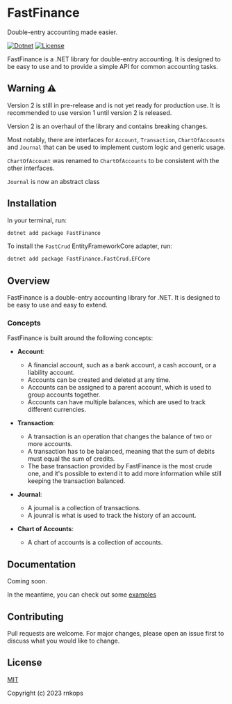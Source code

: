 # FastFinance

Double-entry accounting made easier.

[![Dotnet](https://img.shields.io/badge/platform-.NET-blue)](https://www.nuget.org/packages/FastFinance/)
[![License](https://img.shields.io/github/license/rnkops/FastFinance)](LICENSE)

FastFinance is a .NET library for double-entry accounting. It is designed to be easy to use and to provide a simple API for common accounting tasks.

## Warning ⚠️

Version 2 is still in pre-release and is not yet ready for production use. It is recommended to use version 1 until version 2 is released.

Version 2 is an overhaul of the library and contains breaking changes.

Most notably, there are interfaces for `Account`, `Transaction`, `ChartOfAccounts` and `Journal` that can be used to implement custom logic and generic usage.

`ChartOfAccount` was renamed to `ChartOfAccounts` to be consistent with the other interfaces.

`Journal` is now an abstract class

## Installation

In your terminal, run:

```bash
dotnet add package FastFinance
```

To install the `FastCrud` EntityFrameworkCore adapter, run:

```bash
dotnet add package FastFinance.FastCrud.EFCore
```

## Overview

FastFinance is a double-entry accounting library for .NET. It is designed to be easy to use and easy to extend.

### Concepts

FastFinance is built around the following concepts:

- **Account**:
  - A financial account, such as a bank account, a cash account, or a liability account.
  - Accounts can be created and deleted at any time.
  - Accounts can be assigned to a parent account, which is used to group accounts together.
  - Accounts can have multiple balances, which are used to track different currencies.
  
- **Transaction**:

  - A transaction is an operation that changes the balance of two or more accounts.
  - A transaction has to be balanced, meaning that the sum of debits must equal the sum of credits.
  - The base transaction provided by FastFinance is the most crude one, and it's possible to extend it to add more information while still keeping the transaction balanced.

- **Journal**:
  - A journal is a collection of transactions.
  - A jounral is what is used to track the history of an account.
  
- **Chart of Accounts**:
  - A chart of accounts is a collection of accounts.

## Documentation

Coming soon.

In the meantime, you can check out some [examples](/examples/)

## Contributing

Pull requests are welcome. For major changes, please open an issue first to discuss what you would like to change.

## License

[MIT](LICENSE)

Copyright (c) 2023 rnkops

